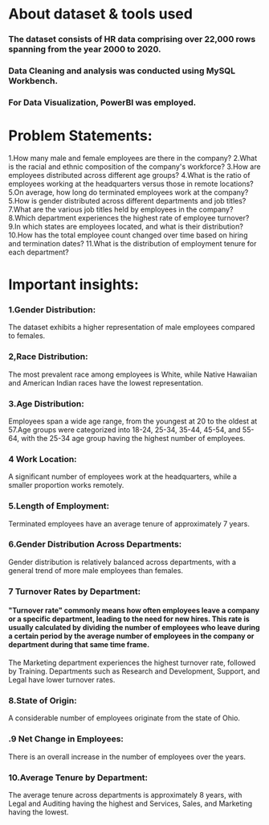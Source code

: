 # About dataset & tools used
### The dataset consists of HR data comprising over 22,000 rows spanning from the year 2000 to 2020.
### Data Cleaning and analysis was conducted using MySQL Workbench.
### For Data Visualization, PowerBI was employed.






# Problem Statements:
1.How many male and female employees are there in the company?
2.What is the racial and ethnic composition of the company's workforce?
3.How are employees distributed across different age groups?
4.What is the ratio of employees working at the headquarters versus those in remote locations?
5.On average, how long do terminated employees work at the company?
5.How is gender distributed across different departments and job titles?
7.What are the various job titles held by employees in the company?
8.Which department experiences the highest rate of employee turnover?
9.In which states are employees located, and what is their distribution?
10.How has the total employee count changed over time based on hiring and termination dates?
11.What is the distribution of employment tenure for each department?




# Important insights:
### 1.Gender Distribution:
The dataset exhibits a higher representation of male employees compared to females.

### 2,Race Distribution:
The most prevalent race among employees is White, while Native Hawaiian and American Indian races have the lowest representation.

### 3.Age Distribution:
Employees span a wide age range, from the youngest at 20 to the oldest at 57.Age groups were categorized into 18-24, 25-34, 35-44, 45-54, and 55-64, with the 25-34 age group having the highest number of employees.

### 4 Work Location:
A significant number of employees work at the headquarters, while a smaller proportion works remotely.

### 5.Length of Employment:
Terminated employees have an average tenure of approximately 7 years.


### 6.Gender Distribution Across Departments:
Gender distribution is relatively balanced across departments, with a general trend of more male employees than females.

### 7 Turnover Rates by Department:
#### "Turnover rate" commonly means how often employees leave a company or a specific department, leading to the need for new hires. This rate is usually calculated by dividing the number of employees who leave during a certain period by the average number of employees in the company or department during that same time frame.
The Marketing department experiences the highest turnover rate, followed by Training.
Departments such as Research and Development, Support, and Legal have lower turnover rates.


### 8.State of Origin:
A considerable number of employees originate from the state of Ohio.

### .9 Net Change in Employees:
There is an overall increase in the number of employees over the years.


### 10.Average Tenure by Department:
The average tenure across departments is approximately 8 years, with Legal and Auditing having the highest and Services, Sales, and Marketing having the lowest.
